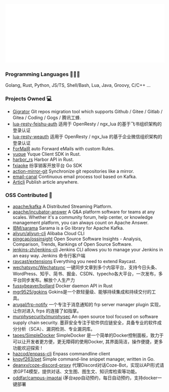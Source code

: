 ![Metrics](/github-metrics.svg)

### Programming Languages 🧑🏻‍💻

Golang, Rust, Python, JS/TS, Shell/Bash, Lua, Java, Groovy, C/C++ ...

### Projects Owned 💻

- [Gigrator](https://github.com/k8scat/gigrator) Git repos migration tool which supports Github / Gitee / Gitlab / Gitea / Coding / Gogs / 腾讯工蜂.
- [lua-resty-feishu-auth](https://github.com/k8scat/lua-resty-feishu-auth) 适用于 OpenResty / ngx_lua 的基于飞书组织架构的登录认证
- [lua-resty-weauth](https://github.com/k8scat/lua-resty-weauth) 适用于 OpenResty / ngx_lua 的基于企业微信组织架构的登录认证
- [ForMaiR](https://github.com/k8scat/ForMaiR) auto Forward eMails with custom Rules.
- [yuque](https://github.com/k8scat/yuque) Yuque Client SDK in Rust.
- [harbor_rs](https://github.com/k8scat/harbor_rs) Harbor API in Rust.
- [fxiaoke](https://github.com/k8scat/fxiaoke) 纷享销客开放平台 Go SDK
- [action-mirror-git](https://github.com/k8scat/action-mirror-git) Synchronize git repositories like a mirror.
- [email-canal](https://github.com/k8scat/email-canal) Continuous email process tool based on Kafka.
- [Articli](https://github.com/k8scat/Articli) Publish article anywhere.

<!-- ### Projects Maintaining 🚧 -->

<!-- ### Contributes in progress -->

### OSS Contributed 💪

- [apache/kafka](https://github.com/apache/kafka) A Distributed Streaming Platform.
- [apache/incubator-answer](https://github.com/apache/incubator-answer) A Q&A platform software for teams at any scales. Whether it's a community forum, help center, or knowledge management platform, you can always count on Apache Answer.
- [IBM/sarama](https://github.com/IBM/sarama) Sarama is a Go library for Apache Kafka.
- [aliyun/aliyun-cli](https://github.com/aliyun/aliyun-cli) Alibaba Cloud CLI
- [pingcap/ossinsight](https://github.com/pingcap/ossinsight) Open Source Software Insights - Analysis, Comparison, Trends, Rankings of Open Source Software.
- [jenkins-zh/jenkins-cli](https://github.com/jenkins-zh/jenkins-cli) Jenkins CLI allows you to manage your Jenkins in an easy way. Jenkins 命令行客户端
- [raycast/extensions](https://github.com/raycast/extensions) Everything you need to extend Raycast.
- [wechatsync/Wechatsync](https://github.com/wechatsync/Wechatsync) 一键同步文章到多个内容平台，支持今日头条、WordPress、知乎、简书、掘金、CSDN、typecho各大平台，一次发布，多平台同步发布。解放个人生产力
- [fussybeaver/bollard](https://github.com/fussybeaver/bollard) Docker daemon API in Rust
- [mgr9525/gokins](https://github.com/mgr9525/gokins) Gokins是一个款轻量级、能够持续集成和持续交付的工具。
- [arugal/frp-notify](https://github.com/arugal/frp-notify) 一个专注于消息通知的 frp server manager plugin 实现，让你对进入 frps 的连接了如指掌。
- [murphysecurity/murphysec](https://github.com/murphysecurity/murphysec) An open source tool focused on software supply chain security. 墨菲安全专注于软件供应链安全，具备专业的软件成分分析（SCA）、漏洞检测、专业漏洞库。
- [taoes/SimpleDocker](https://github.com/taoes/SimpleDocker) SimpleDocker 是一个简单的Docker控制面板，致力于可以让开发者更方便，更无障碍的使用Docker, 其界面简洁，操作便捷，更多功能欢迎探索 !
- [hazcod/enpass-cli](https://github.com/hazcod/enpass-cli) Enpass commandline client
- [knqyf263/pet](https://github.com/knqyf263/pet) Simple command-line snippet manager, written in Go.
- [deanxv/coze-discord-proxy](https://github.com/deanxv/coze-discord-proxy) 代理Discord对话Coze-Bot，实现以API形式请求GPT4模型，提供对话、文生图、图生文、知识库检索等功能。
- [oddfar/campus-imaotai](https://github.com/oddfar/campus-imaotai) i茅台app自动预约，每日自动预约，支持docker一键部署
